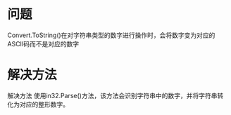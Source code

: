 # 问题

Convert.ToString()在对字符串类型的数字进行操作时，会将数字变为对应的ASCII码而不是对应的数字

# 解决方法

解决方法 使用in32.Parse()方法，该方法会识别字符串中的数字，并将字符串转化为对应的整形数字。